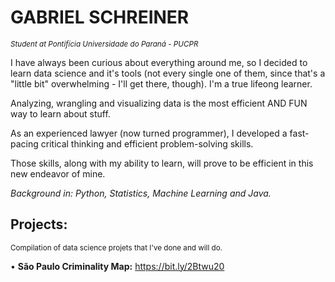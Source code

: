 # GABRIEL SCHREINER 
<sub>*Student at Pontifícia Universidade do Paraná - PUCPR*</sub>

I have always been curious about everything around me, so I decided to learn data science and it's tools (not every single one of them, since that's a "little bit" overwhelming - I'll get there, though). I'm a true lifeong learner.

Analyzing, wrangling and visualizing data is the most efficient AND FUN way to learn about stuff. 

As an experienced lawyer (now turned programmer), I developed a fast-pacing critical thinking and efficient problem-solving skills.

Those skills, along with my ability to learn, will prove to be efficient in this new endeavor of mine.

*Background in: Python, Statistics, Machine Learning and Java.* 

## Projects:

<sub>Compilation of data science projets that I've done and will do.</sub>

• **São Paulo Criminality Map:** https://bit.ly/2Btwu20
